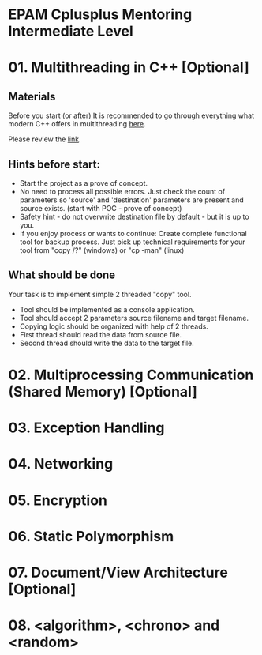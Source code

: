 # EPAM Cplusplus Mentoring Intermediate Level

# 01. Multithreading in C++ [Optional]

## Materials

Before you start (or after) It is recommended to go through everything what modern C++ offers in multithreading [here](https://en.cppreference.com/w/cpp/thread).

Please review the [link](https://en.cppreference.com/w/cpp/thread).

## Hints before start:

- Start the project as a prove of concept.
- No need to process all possible errors. Just check the count of parameters so 'source' and 'destination' parameters are present and source exists. (start with POC - prove of concept)
- Safety hint - do not overwrite destination file by default - but it is up to you.
- If you enjoy process or wants to continue: Create complete functional tool for backup process. Just pick up technical requirements for your tool from "copy /?" (windows) or "cp -man" (linux)

## What should be done

Your task is to implement simple 2 threaded "copy" tool.

- Tool should be implemented as a console application.
- Tool should accept 2 parameters source filename and target filename.
- Copying logic should be organized with help of 2 threads.
- First thread should read the data from source file.
- Second thread should write the data to the target file.

# 02. Multiprocessing Communication (Shared Memory) [Optional]

# 03. Exception Handling

# 04. Networking

# 05. Encryption

# 06. Static Polymorphism

# 07. Document/View Architecture [Optional]

# 08. \<algorithm>, \<chrono> and \<random>
